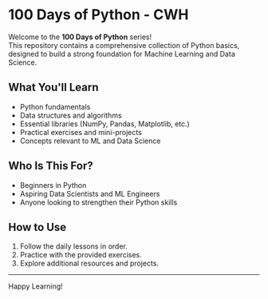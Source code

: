 # 100 Days of Python - CWH

Welcome to the **100 Days of Python** series!  
This repository contains a comprehensive collection of Python basics, designed to build a strong foundation for Machine Learning and Data Science.

## What You'll Learn

- Python fundamentals
- Data structures and algorithms
- Essential libraries (NumPy, Pandas, Matplotlib, etc.)
- Practical exercises and mini-projects
- Concepts relevant to ML and Data Science

## Who Is This For?

- Beginners in Python
- Aspiring Data Scientists and ML Engineers
- Anyone looking to strengthen their Python skills

## How to Use

1. Follow the daily lessons in order.
2. Practice with the provided exercises.
3. Explore additional resources and projects.

---

Happy Learning!